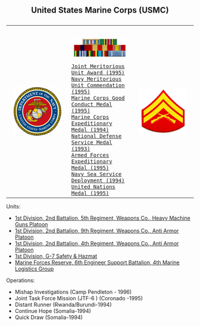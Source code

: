 
<table style="width:100%">
    <caption>
        <h2>
            United States Marine Corps (USMC)
        </h2>
    </caption>
    <tr valign="top">
        <td align="center" valign="middle" width="33%">
                <img src="/Images/Military/USMC.png" align="middle" width="128px" title="USMC" />
        </td>
        <td align="left" width="33%">
            <kbd>
                <br>
                <br>
                <img src="/Images/Military/Ribbons.png" align="top" width="256px" title="Ribbons" />
                <br>
                <br>
                <a href="https://en.wikipedia.org/wiki/Joint_Meritorious_Unit_Award">Joint Meritorious Unit Award (1995)</a>
                <br>
                <a href="https://en.wikipedia.org/wiki/Meritorious_Unit_Commendation">Navy Meritorious Unit Commendation (1995)</a>
                <br>
                <a href="https://en.wikipedia.org/wiki/Good_Conduct_Medal_(United_States)">Marine Corps Good Conduct Medal (1995)</a>
                <br>
                <a href="https://en.wikipedia.org/wiki/Marine_Corps_Expeditionary_Medal">Marine Corps Expeditionary Medal (1994)</a>
                <br>
                <a href="https://en.wikipedia.org/wiki/National_Defense_Service_Medal">National Defense Service Medal (1993)</a>
                <br>
                <a href="https://en.wikipedia.org/wiki/Armed_Forces_Expeditionary_Medal">Armed Forces Expeditionary Medal (1995)</a>
                <br>
                <a href="https://en.wikipedia.org/wiki/Sea_Service_Ribbon">Navy Sea Service Deployment (1994)</a>
                <br>
                <a href="https://en.wikipedia.org/wiki/United_Nations_Medal">United Nations Medal (1995)</a>
                <br>
            </kbd>
        </td>
        <td align="center" valign="middle" width="33%">
                <img src="/Images/Military/Corporal.png" align="top" width="128px" title="Corporal" />
        </td>
        </tr>
        </table>


Units:
 -  <a href="https://en.wikipedia.org/wiki/2nd_Battalion,_5th_Marines">1st Division, 2nd Battalion, 5th Regiment, Weapons Co., Heavy Machine Guns Platoon</a>
 -  <a href="https://en.wikipedia.org/wiki/2nd_Battalion,_9th_Marines">1st Division, 2nd Battalion, 9th Regiment, Weapons Co., Anti Armor Platoon</a>
 -  <a href="https://en.wikipedia.org/wiki/2nd_Battalion,_4th_Marines">1st Division, 2nd Battalion, 4th Regiment, Weapons Co., Anti Armor Platoon</a>
 -  <a href="https://en.wikipedia.org/wiki/1st_Marine_Division_(United_States)">1st Division, G-7 Safety & Hazmat</a>
 -  <a href="https://en.wikipedia.org/wiki/6th_Engineer_Support_Battalion">Marine Forces Reserve, 6th Engineer Support Battalion, 4th Marine Logistics Group</a>

Operations: 
 - Mishap Investigations (Camp Pendleton - 1996)
 - Joint Task Force Mission (JTF-6 ) (Coronado -1995)
 - Distant Runner (Rwanda/Burundi-1994)
 - Continue Hope (Somalia-1994)
 - Quick Draw (Somalia-1994)
